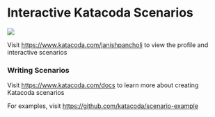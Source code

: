 # Interactive Katacoda Scenarios

[![](http://shields.katacoda.com/katacoda/janishpancholi/count.svg)](https://www.katacoda.com/janishpancholi "Get your profile on Katacoda.com")

Visit https://www.katacoda.com/janishpancholi to view the profile and interactive scenarios

### Writing Scenarios
Visit https://www.katacoda.com/docs to learn more about creating Katacoda scenarios

For examples, visit https://github.com/katacoda/scenario-example
